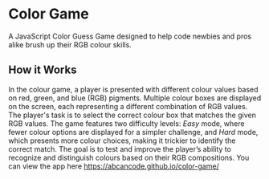 # Color Game
A JavaScript Color Guess Game designed to help code newbies and pros alike brush up their RGB colour skills. 

## How it Works
In the colour game, a player is presented with different colour values based on red, green, and blue (RGB) pigments. Multiple colour boxes are displayed on the screen, each representing a different combination of RGB values. The player's task is to select the correct colour box that matches the given RGB values. The game features two difficulty levels: *Easy* mode, where fewer colour options are displayed for a simpler challenge, and *Hard* mode, which presents more colour choices, making it trickier to identify the correct match. The goal is to test and improve the player’s ability to recognize and distinguish colours based on their RGB compositions.
You can view the app here https://abcancode.github.io/color-game/
